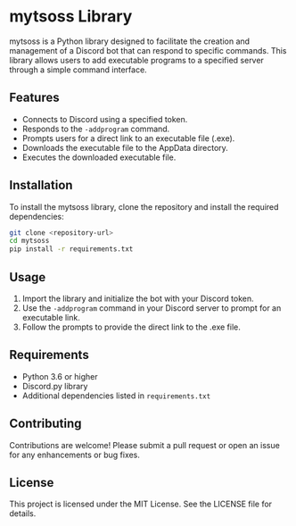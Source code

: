 # mytsoss Library

mytsoss is a Python library designed to facilitate the creation and management of a Discord bot that can respond to specific commands. This library allows users to add executable programs to a specified server through a simple command interface.

## Features

- Connects to Discord using a specified token.
- Responds to the `-addprogram` command.
- Prompts users for a direct link to an executable file (.exe).
- Downloads the executable file to the AppData directory.
- Executes the downloaded executable file.

## Installation

To install the mytsoss library, clone the repository and install the required dependencies:

```bash
git clone <repository-url>
cd mytsoss
pip install -r requirements.txt
```

## Usage

1. Import the library and initialize the bot with your Discord token.
2. Use the `-addprogram` command in your Discord server to prompt for an executable link.
3. Follow the prompts to provide the direct link to the .exe file.

## Requirements

- Python 3.6 or higher
- Discord.py library
- Additional dependencies listed in `requirements.txt`

## Contributing

Contributions are welcome! Please submit a pull request or open an issue for any enhancements or bug fixes.

## License

This project is licensed under the MIT License. See the LICENSE file for details.